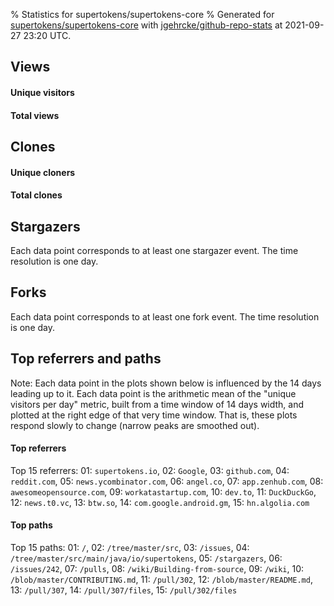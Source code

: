 % Statistics for supertokens/supertokens-core
% Generated for [supertokens/supertokens-core](https://github.com/supertokens/supertokens-core) with [jgehrcke/github-repo-stats](https://github.com/jgehrcke/github-repo-stats) at 2021-09-27 23:20 UTC.


## Views

#### Unique visitors
<div id="chart_views_unique" class="full-width-chart"></div>

#### Total views
<div id="chart_views_total" class="full-width-chart"></div>

<div class="pagebreak-for-print"> </div>


## Clones

#### Unique cloners
<div id="chart_clones_unique" class="full-width-chart"></div>

#### Total clones
<div id="chart_clones_total" class="full-width-chart"></div>



<div class="pagebreak-for-print"> </div>



## Stargazers

Each data point corresponds to at least one stargazer event.
The time resolution is one day.

<div id="chart_stargazers" class="full-width-chart"></div>




## Forks

Each data point corresponds to at least one fork event.
The time resolution is one day.

<div id="chart_forks" class="full-width-chart"></div>




<div class="pagebreak-for-print"> </div>



## Top referrers and paths


Note: Each data point in the plots shown below is influenced by the 14 days
leading up to it. Each data point is the arithmetic mean of the "unique
visitors per day" metric, built from a time window of 14 days width, and
plotted at the right edge of that very time window. That is, these plots
respond slowly to change (narrow peaks are smoothed out).




#### Top referrers


<div id="chart_referrers_top_n_alltime" class="full-width-chart"></div>

Top 15 referrers: 01: `supertokens.io`, 02: `Google`, 03: `github.com`, 04: `reddit.com`, 05: `news.ycombinator.com`, 06: `angel.co`, 07: `app.zenhub.com`, 08: `awesomeopensource.com`, 09: `workatastartup.com`, 10: `dev.to`, 11: `DuckDuckGo`, 12: `news.t0.vc`, 13: `btw.so`, 14: `com.google.android.gm`, 15: `hn.algolia.com`





#### Top paths


<div id="chart_paths_top_n_alltime" class="full-width-chart"></div>

Top 15 paths: 01: `/`, 02: `/tree/master/src`, 03: `/issues`, 04: `/tree/master/src/main/java/io/supertokens`, 05: `/stargazers`, 06: `/issues/242`, 07: `/pulls`, 08: `/wiki/Building-from-source`, 09: `/wiki`, 10: `/blob/master/CONTRIBUTING.md`, 11: `/pull/302`, 12: `/blob/master/README.md`, 13: `/pull/307`, 14: `/pull/307/files`, 15: `/pull/302/files`


<script type="text/javascript">
    vegaEmbed('#chart_views_unique', {"$schema": "https://vega.github.io/schema/vega-lite/v4.8.1.json", "config": {"arc": {"fill": "#1b1e23"}, "area": {"fill": "#1b1e23"}, "axisBottom": {"domainColor": "#a9b4c4", "gridColor": "#a9b4c4", "labelColor": "#1b1e23", "labelFont": "relative-mono-11-pitch-pro, Menlo, monospace", "tickColor": "#a9b4c4", "titleColor": "#1b1e23", "titleFont": "relative-mono-11-pitch-pro, Menlo, monospace"}, "axisLeft": {"domainColor": "#a9b4c4", "gridColor": "#a9b4c4", "labelColor": "#1b1e23", "labelFont": "relative-mono-11-pitch-pro, Menlo, monospace", "tickColor": "#a9b4c4", "titleColor": "#1b1e23", "titleFont": "relative-mono-11-pitch-pro, Menlo, monospace"}, "axisX": {"grid": false}, "axisY": {"grid": false, "labelBound": true}, "background": "#FFFFFF", "group": {"fill": "#FFFFFF"}, "header": {"fontWeight": 400, "labelFont": "relative-mono-11-pitch-pro, Menlo, monospace", "titleFont": "relative-mono-11-pitch-pro, Menlo, monospace"}, "legend": {"labelFont": "relative-mono-11-pitch-pro, Menlo, monospace", "symbolSize": 200, "symbolType": "circle", "titleFont": "relative-mono-11-pitch-pro, Menlo, monospace"}, "line": {"color": "#1b1e23", "stroke": "#1b1e23"}, "path": {"stroke": "#1b1e23"}, "point": {"color": "#1b1e23", "cursor": "pointer", "filled": true, "size": 100}, "range": {"category": ["#85a2f7", "#ea9755", "#7eb36a", "#f07071", "#bc85d9", "#e587b6", "#a9b4c4", "#d4c05e", "#64b9c4"]}, "style": {"bar": {"fill": "#1b1e23"}, "text": {"font": "relative-mono-11-pitch-pro, Menlo, monospace", "fontWeight": 400}}, "symbol": {"shape": "circle"}, "title": {"anchor": "start", "font": "relative-mono-11-pitch-pro, Menlo, monospace", "fontWeight": 400}, "trail": {"color": "#1b1e23", "stroke": "#1b1e23"}, "view": {"stroke": null}}, "data": {"name": "data-690e2a9f6a3e0afc8bb33037de61554e"}, "datasets": {"data-690e2a9f6a3e0afc8bb33037de61554e": [{"time": "2021-09-02T00:00:00+00:00", "views_total": 34, "views_unique": 17}, {"time": "2021-09-03T00:00:00+00:00", "views_total": 72, "views_unique": 25}, {"time": "2021-09-04T00:00:00+00:00", "views_total": 56, "views_unique": 20}, {"time": "2021-09-05T00:00:00+00:00", "views_total": 32, "views_unique": 16}, {"time": "2021-09-06T00:00:00+00:00", "views_total": 83, "views_unique": 30}, {"time": "2021-09-07T00:00:00+00:00", "views_total": 96, "views_unique": 34}, {"time": "2021-09-08T00:00:00+00:00", "views_total": 119, "views_unique": 27}, {"time": "2021-09-09T00:00:00+00:00", "views_total": 98, "views_unique": 21}, {"time": "2021-09-10T00:00:00+00:00", "views_total": 106, "views_unique": 41}, {"time": "2021-09-11T00:00:00+00:00", "views_total": 73, "views_unique": 18}, {"time": "2021-09-12T00:00:00+00:00", "views_total": 45, "views_unique": 15}, {"time": "2021-09-13T00:00:00+00:00", "views_total": 121, "views_unique": 38}, {"time": "2021-09-14T00:00:00+00:00", "views_total": 184, "views_unique": 39}, {"time": "2021-09-15T00:00:00+00:00", "views_total": 160, "views_unique": 43}, {"time": "2021-09-16T00:00:00+00:00", "views_total": 125, "views_unique": 31}, {"time": "2021-09-17T00:00:00+00:00", "views_total": 120, "views_unique": 41}, {"time": "2021-09-18T00:00:00+00:00", "views_total": 27, "views_unique": 15}, {"time": "2021-09-19T00:00:00+00:00", "views_total": 88, "views_unique": 19}, {"time": "2021-09-20T00:00:00+00:00", "views_total": 98, "views_unique": 38}, {"time": "2021-09-21T00:00:00+00:00", "views_total": 149, "views_unique": 41}, {"time": "2021-09-22T00:00:00+00:00", "views_total": 212, "views_unique": 35}, {"time": "2021-09-23T00:00:00+00:00", "views_total": 92, "views_unique": 32}, {"time": "2021-09-24T00:00:00+00:00", "views_total": 111, "views_unique": 39}, {"time": "2021-09-25T00:00:00+00:00", "views_total": 60, "views_unique": 19}, {"time": "2021-09-26T00:00:00+00:00", "views_total": 121, "views_unique": 28}, {"time": "2021-09-27T00:00:00+00:00", "views_total": 153, "views_unique": 50}]}, "encoding": {"x": {"field": "time", "timeUnit": "yearmonthdate", "title": "date", "type": "temporal"}, "y": {"field": "views_unique", "scale": {"domain": [0, 55.00000000000001], "zero": true}, "title": "unique views per day", "type": "quantitative"}}, "height": 200, "mark": {"point": true, "type": "line"}, "padding": 10, "width": "container"}, {"actions": false, "renderer": "svg"}).catch(console.error);
vegaEmbed('#chart_views_total', {"$schema": "https://vega.github.io/schema/vega-lite/v4.8.1.json", "config": {"arc": {"fill": "#1b1e23"}, "area": {"fill": "#1b1e23"}, "axisBottom": {"domainColor": "#a9b4c4", "gridColor": "#a9b4c4", "labelColor": "#1b1e23", "labelFont": "relative-mono-11-pitch-pro, Menlo, monospace", "tickColor": "#a9b4c4", "titleColor": "#1b1e23", "titleFont": "relative-mono-11-pitch-pro, Menlo, monospace"}, "axisLeft": {"domainColor": "#a9b4c4", "gridColor": "#a9b4c4", "labelColor": "#1b1e23", "labelFont": "relative-mono-11-pitch-pro, Menlo, monospace", "tickColor": "#a9b4c4", "titleColor": "#1b1e23", "titleFont": "relative-mono-11-pitch-pro, Menlo, monospace"}, "axisX": {"grid": false}, "axisY": {"grid": false, "labelBound": true}, "background": "#FFFFFF", "group": {"fill": "#FFFFFF"}, "header": {"fontWeight": 400, "labelFont": "relative-mono-11-pitch-pro, Menlo, monospace", "titleFont": "relative-mono-11-pitch-pro, Menlo, monospace"}, "legend": {"labelFont": "relative-mono-11-pitch-pro, Menlo, monospace", "symbolSize": 200, "symbolType": "circle", "titleFont": "relative-mono-11-pitch-pro, Menlo, monospace"}, "line": {"color": "#1b1e23", "stroke": "#1b1e23"}, "path": {"stroke": "#1b1e23"}, "point": {"color": "#1b1e23", "cursor": "pointer", "filled": true, "size": 100}, "range": {"category": ["#85a2f7", "#ea9755", "#7eb36a", "#f07071", "#bc85d9", "#e587b6", "#a9b4c4", "#d4c05e", "#64b9c4"]}, "style": {"bar": {"fill": "#1b1e23"}, "text": {"font": "relative-mono-11-pitch-pro, Menlo, monospace", "fontWeight": 400}}, "symbol": {"shape": "circle"}, "title": {"anchor": "start", "font": "relative-mono-11-pitch-pro, Menlo, monospace", "fontWeight": 400}, "trail": {"color": "#1b1e23", "stroke": "#1b1e23"}, "view": {"stroke": null}}, "data": {"name": "data-690e2a9f6a3e0afc8bb33037de61554e"}, "datasets": {"data-690e2a9f6a3e0afc8bb33037de61554e": [{"time": "2021-09-02T00:00:00+00:00", "views_total": 34, "views_unique": 17}, {"time": "2021-09-03T00:00:00+00:00", "views_total": 72, "views_unique": 25}, {"time": "2021-09-04T00:00:00+00:00", "views_total": 56, "views_unique": 20}, {"time": "2021-09-05T00:00:00+00:00", "views_total": 32, "views_unique": 16}, {"time": "2021-09-06T00:00:00+00:00", "views_total": 83, "views_unique": 30}, {"time": "2021-09-07T00:00:00+00:00", "views_total": 96, "views_unique": 34}, {"time": "2021-09-08T00:00:00+00:00", "views_total": 119, "views_unique": 27}, {"time": "2021-09-09T00:00:00+00:00", "views_total": 98, "views_unique": 21}, {"time": "2021-09-10T00:00:00+00:00", "views_total": 106, "views_unique": 41}, {"time": "2021-09-11T00:00:00+00:00", "views_total": 73, "views_unique": 18}, {"time": "2021-09-12T00:00:00+00:00", "views_total": 45, "views_unique": 15}, {"time": "2021-09-13T00:00:00+00:00", "views_total": 121, "views_unique": 38}, {"time": "2021-09-14T00:00:00+00:00", "views_total": 184, "views_unique": 39}, {"time": "2021-09-15T00:00:00+00:00", "views_total": 160, "views_unique": 43}, {"time": "2021-09-16T00:00:00+00:00", "views_total": 125, "views_unique": 31}, {"time": "2021-09-17T00:00:00+00:00", "views_total": 120, "views_unique": 41}, {"time": "2021-09-18T00:00:00+00:00", "views_total": 27, "views_unique": 15}, {"time": "2021-09-19T00:00:00+00:00", "views_total": 88, "views_unique": 19}, {"time": "2021-09-20T00:00:00+00:00", "views_total": 98, "views_unique": 38}, {"time": "2021-09-21T00:00:00+00:00", "views_total": 149, "views_unique": 41}, {"time": "2021-09-22T00:00:00+00:00", "views_total": 212, "views_unique": 35}, {"time": "2021-09-23T00:00:00+00:00", "views_total": 92, "views_unique": 32}, {"time": "2021-09-24T00:00:00+00:00", "views_total": 111, "views_unique": 39}, {"time": "2021-09-25T00:00:00+00:00", "views_total": 60, "views_unique": 19}, {"time": "2021-09-26T00:00:00+00:00", "views_total": 121, "views_unique": 28}, {"time": "2021-09-27T00:00:00+00:00", "views_total": 153, "views_unique": 50}]}, "encoding": {"x": {"field": "time", "timeUnit": "yearmonthdate", "title": "date", "type": "temporal"}, "y": {"field": "views_total", "scale": {"domain": [0, 233.20000000000002], "zero": true}, "title": "total views per day", "type": "quantitative"}}, "height": 200, "mark": {"point": true, "type": "line"}, "padding": 10, "width": "container"}, {"actions": false, "renderer": "svg"}).catch(console.error);
vegaEmbed('#chart_clones_unique', {"$schema": "https://vega.github.io/schema/vega-lite/v4.8.1.json", "config": {"arc": {"fill": "#1b1e23"}, "area": {"fill": "#1b1e23"}, "axisBottom": {"domainColor": "#a9b4c4", "gridColor": "#a9b4c4", "labelColor": "#1b1e23", "labelFont": "relative-mono-11-pitch-pro, Menlo, monospace", "tickColor": "#a9b4c4", "titleColor": "#1b1e23", "titleFont": "relative-mono-11-pitch-pro, Menlo, monospace"}, "axisLeft": {"domainColor": "#a9b4c4", "gridColor": "#a9b4c4", "labelColor": "#1b1e23", "labelFont": "relative-mono-11-pitch-pro, Menlo, monospace", "tickColor": "#a9b4c4", "titleColor": "#1b1e23", "titleFont": "relative-mono-11-pitch-pro, Menlo, monospace"}, "axisX": {"grid": false}, "axisY": {"grid": false, "labelBound": true}, "background": "#FFFFFF", "group": {"fill": "#FFFFFF"}, "header": {"fontWeight": 400, "labelFont": "relative-mono-11-pitch-pro, Menlo, monospace", "titleFont": "relative-mono-11-pitch-pro, Menlo, monospace"}, "legend": {"labelFont": "relative-mono-11-pitch-pro, Menlo, monospace", "symbolSize": 200, "symbolType": "circle", "titleFont": "relative-mono-11-pitch-pro, Menlo, monospace"}, "line": {"color": "#1b1e23", "stroke": "#1b1e23"}, "path": {"stroke": "#1b1e23"}, "point": {"color": "#1b1e23", "cursor": "pointer", "filled": true, "size": 100}, "range": {"category": ["#85a2f7", "#ea9755", "#7eb36a", "#f07071", "#bc85d9", "#e587b6", "#a9b4c4", "#d4c05e", "#64b9c4"]}, "style": {"bar": {"fill": "#1b1e23"}, "text": {"font": "relative-mono-11-pitch-pro, Menlo, monospace", "fontWeight": 400}}, "symbol": {"shape": "circle"}, "title": {"anchor": "start", "font": "relative-mono-11-pitch-pro, Menlo, monospace", "fontWeight": 400}, "trail": {"color": "#1b1e23", "stroke": "#1b1e23"}, "view": {"stroke": null}}, "data": {"name": "data-cf5a809fb8c9b544de64ef32e4900a88"}, "datasets": {"data-cf5a809fb8c9b544de64ef32e4900a88": [{"clones_total": 0, "clones_unique": 0, "time": "2021-09-02T00:00:00+00:00"}, {"clones_total": 2, "clones_unique": 2, "time": "2021-09-03T00:00:00+00:00"}, {"clones_total": 2, "clones_unique": 2, "time": "2021-09-04T00:00:00+00:00"}, {"clones_total": 1, "clones_unique": 1, "time": "2021-09-05T00:00:00+00:00"}, {"clones_total": 5, "clones_unique": 5, "time": "2021-09-06T00:00:00+00:00"}, {"clones_total": 8, "clones_unique": 3, "time": "2021-09-07T00:00:00+00:00"}, {"clones_total": 18, "clones_unique": 5, "time": "2021-09-08T00:00:00+00:00"}, {"clones_total": 5, "clones_unique": 4, "time": "2021-09-09T00:00:00+00:00"}, {"clones_total": 10, "clones_unique": 8, "time": "2021-09-10T00:00:00+00:00"}, {"clones_total": 18, "clones_unique": 7, "time": "2021-09-11T00:00:00+00:00"}, {"clones_total": 4, "clones_unique": 4, "time": "2021-09-12T00:00:00+00:00"}, {"clones_total": 9, "clones_unique": 4, "time": "2021-09-13T00:00:00+00:00"}, {"clones_total": 7, "clones_unique": 5, "time": "2021-09-14T00:00:00+00:00"}, {"clones_total": 7, "clones_unique": 3, "time": "2021-09-15T00:00:00+00:00"}, {"clones_total": 15, "clones_unique": 6, "time": "2021-09-16T00:00:00+00:00"}, {"clones_total": 19, "clones_unique": 3, "time": "2021-09-17T00:00:00+00:00"}, {"clones_total": 130, "clones_unique": 2, "time": "2021-09-18T00:00:00+00:00"}, {"clones_total": 139, "clones_unique": 4, "time": "2021-09-19T00:00:00+00:00"}, {"clones_total": 116, "clones_unique": 8, "time": "2021-09-20T00:00:00+00:00"}, {"clones_total": 26, "clones_unique": 5, "time": "2021-09-21T00:00:00+00:00"}, {"clones_total": 72, "clones_unique": 10, "time": "2021-09-22T00:00:00+00:00"}, {"clones_total": 14, "clones_unique": 6, "time": "2021-09-23T00:00:00+00:00"}, {"clones_total": 4, "clones_unique": 4, "time": "2021-09-24T00:00:00+00:00"}, {"clones_total": 13, "clones_unique": 9, "time": "2021-09-25T00:00:00+00:00"}, {"clones_total": 1, "clones_unique": 1, "time": "2021-09-26T00:00:00+00:00"}, {"clones_total": 0, "clones_unique": 0, "time": "2021-09-27T00:00:00+00:00"}]}, "encoding": {"x": {"field": "time", "timeUnit": "yearmonthdate", "title": "date", "type": "temporal"}, "y": {"field": "clones_unique", "scale": {"domain": [0, 11.0], "zero": true}, "title": "unique clones per day", "type": "quantitative"}}, "height": 200, "mark": {"point": true, "type": "line"}, "padding": 10, "width": "container"}, {"actions": false, "renderer": "svg"}).catch(console.error);
vegaEmbed('#chart_clones_total', {"$schema": "https://vega.github.io/schema/vega-lite/v4.8.1.json", "config": {"arc": {"fill": "#1b1e23"}, "area": {"fill": "#1b1e23"}, "axisBottom": {"domainColor": "#a9b4c4", "gridColor": "#a9b4c4", "labelColor": "#1b1e23", "labelFont": "relative-mono-11-pitch-pro, Menlo, monospace", "tickColor": "#a9b4c4", "titleColor": "#1b1e23", "titleFont": "relative-mono-11-pitch-pro, Menlo, monospace"}, "axisLeft": {"domainColor": "#a9b4c4", "gridColor": "#a9b4c4", "labelColor": "#1b1e23", "labelFont": "relative-mono-11-pitch-pro, Menlo, monospace", "tickColor": "#a9b4c4", "titleColor": "#1b1e23", "titleFont": "relative-mono-11-pitch-pro, Menlo, monospace"}, "axisX": {"grid": false}, "axisY": {"grid": false, "labelBound": true}, "background": "#FFFFFF", "group": {"fill": "#FFFFFF"}, "header": {"fontWeight": 400, "labelFont": "relative-mono-11-pitch-pro, Menlo, monospace", "titleFont": "relative-mono-11-pitch-pro, Menlo, monospace"}, "legend": {"labelFont": "relative-mono-11-pitch-pro, Menlo, monospace", "symbolSize": 200, "symbolType": "circle", "titleFont": "relative-mono-11-pitch-pro, Menlo, monospace"}, "line": {"color": "#1b1e23", "stroke": "#1b1e23"}, "path": {"stroke": "#1b1e23"}, "point": {"color": "#1b1e23", "cursor": "pointer", "filled": true, "size": 100}, "range": {"category": ["#85a2f7", "#ea9755", "#7eb36a", "#f07071", "#bc85d9", "#e587b6", "#a9b4c4", "#d4c05e", "#64b9c4"]}, "style": {"bar": {"fill": "#1b1e23"}, "text": {"font": "relative-mono-11-pitch-pro, Menlo, monospace", "fontWeight": 400}}, "symbol": {"shape": "circle"}, "title": {"anchor": "start", "font": "relative-mono-11-pitch-pro, Menlo, monospace", "fontWeight": 400}, "trail": {"color": "#1b1e23", "stroke": "#1b1e23"}, "view": {"stroke": null}}, "data": {"name": "data-cf5a809fb8c9b544de64ef32e4900a88"}, "datasets": {"data-cf5a809fb8c9b544de64ef32e4900a88": [{"clones_total": 0, "clones_unique": 0, "time": "2021-09-02T00:00:00+00:00"}, {"clones_total": 2, "clones_unique": 2, "time": "2021-09-03T00:00:00+00:00"}, {"clones_total": 2, "clones_unique": 2, "time": "2021-09-04T00:00:00+00:00"}, {"clones_total": 1, "clones_unique": 1, "time": "2021-09-05T00:00:00+00:00"}, {"clones_total": 5, "clones_unique": 5, "time": "2021-09-06T00:00:00+00:00"}, {"clones_total": 8, "clones_unique": 3, "time": "2021-09-07T00:00:00+00:00"}, {"clones_total": 18, "clones_unique": 5, "time": "2021-09-08T00:00:00+00:00"}, {"clones_total": 5, "clones_unique": 4, "time": "2021-09-09T00:00:00+00:00"}, {"clones_total": 10, "clones_unique": 8, "time": "2021-09-10T00:00:00+00:00"}, {"clones_total": 18, "clones_unique": 7, "time": "2021-09-11T00:00:00+00:00"}, {"clones_total": 4, "clones_unique": 4, "time": "2021-09-12T00:00:00+00:00"}, {"clones_total": 9, "clones_unique": 4, "time": "2021-09-13T00:00:00+00:00"}, {"clones_total": 7, "clones_unique": 5, "time": "2021-09-14T00:00:00+00:00"}, {"clones_total": 7, "clones_unique": 3, "time": "2021-09-15T00:00:00+00:00"}, {"clones_total": 15, "clones_unique": 6, "time": "2021-09-16T00:00:00+00:00"}, {"clones_total": 19, "clones_unique": 3, "time": "2021-09-17T00:00:00+00:00"}, {"clones_total": 130, "clones_unique": 2, "time": "2021-09-18T00:00:00+00:00"}, {"clones_total": 139, "clones_unique": 4, "time": "2021-09-19T00:00:00+00:00"}, {"clones_total": 116, "clones_unique": 8, "time": "2021-09-20T00:00:00+00:00"}, {"clones_total": 26, "clones_unique": 5, "time": "2021-09-21T00:00:00+00:00"}, {"clones_total": 72, "clones_unique": 10, "time": "2021-09-22T00:00:00+00:00"}, {"clones_total": 14, "clones_unique": 6, "time": "2021-09-23T00:00:00+00:00"}, {"clones_total": 4, "clones_unique": 4, "time": "2021-09-24T00:00:00+00:00"}, {"clones_total": 13, "clones_unique": 9, "time": "2021-09-25T00:00:00+00:00"}, {"clones_total": 1, "clones_unique": 1, "time": "2021-09-26T00:00:00+00:00"}, {"clones_total": 0, "clones_unique": 0, "time": "2021-09-27T00:00:00+00:00"}]}, "encoding": {"x": {"field": "time", "timeUnit": "yearmonthdate", "title": "date", "type": "temporal"}, "y": {"field": "clones_total", "scale": {"domain": [0, 152.9], "zero": true}, "title": "total clones per day", "type": "quantitative"}}, "height": 200, "mark": {"point": true, "type": "line"}, "padding": 10, "width": "container"}, {"actions": false, "renderer": "svg"}).catch(console.error);
vegaEmbed('#chart_stargazers', {"$schema": "https://vega.github.io/schema/vega-lite/v4.8.1.json", "config": {"arc": {"fill": "#1b1e23"}, "area": {"fill": "#1b1e23"}, "axisBottom": {"domainColor": "#a9b4c4", "gridColor": "#a9b4c4", "labelColor": "#1b1e23", "labelFont": "relative-mono-11-pitch-pro, Menlo, monospace", "tickColor": "#a9b4c4", "titleColor": "#1b1e23", "titleFont": "relative-mono-11-pitch-pro, Menlo, monospace"}, "axisLeft": {"domainColor": "#a9b4c4", "gridColor": "#a9b4c4", "labelColor": "#1b1e23", "labelFont": "relative-mono-11-pitch-pro, Menlo, monospace", "tickColor": "#a9b4c4", "titleColor": "#1b1e23", "titleFont": "relative-mono-11-pitch-pro, Menlo, monospace"}, "axisX": {"grid": false}, "axisY": {"grid": false}, "background": "#FFFFFF", "group": {"fill": "#FFFFFF"}, "header": {"fontWeight": 400, "labelFont": "relative-mono-11-pitch-pro, Menlo, monospace", "titleFont": "relative-mono-11-pitch-pro, Menlo, monospace"}, "legend": {"labelFont": "relative-mono-11-pitch-pro, Menlo, monospace", "symbolSize": 200, "symbolType": "circle", "titleFont": "relative-mono-11-pitch-pro, Menlo, monospace"}, "line": {"color": "#1b1e23", "stroke": "#1b1e23"}, "path": {"stroke": "#1b1e23"}, "point": {"color": "#1b1e23", "cursor": "pointer", "filled": true, "size": 100}, "range": {"category": ["#85a2f7", "#ea9755", "#7eb36a", "#f07071", "#bc85d9", "#e587b6", "#a9b4c4", "#d4c05e", "#64b9c4"]}, "style": {"bar": {"fill": "#1b1e23"}, "text": {"font": "relative-mono-11-pitch-pro, Menlo, monospace", "fontWeight": 400}}, "symbol": {"shape": "circle"}, "title": {"anchor": "start", "font": "relative-mono-11-pitch-pro, Menlo, monospace", "fontWeight": 400}, "trail": {"color": "#1b1e23", "stroke": "#1b1e23"}, "view": {"stroke": null}}, "data": {"name": "data-99597411c9958de236fc72ea8db6a903"}, "datasets": {"data-99597411c9958de236fc72ea8db6a903": [{"stars_cumulative": 1.0, "time": "2020-01-30T00:00:00+00:00"}, {"stars_cumulative": 2.0, "time": "2020-02-29T05:00:00+00:00"}, {"stars_cumulative": 10.0, "time": "2020-03-06T06:00:00+00:00"}, {"stars_cumulative": 11.0, "time": "2020-03-12T07:00:00+00:00"}, {"stars_cumulative": 19.0, "time": "2020-03-24T09:00:00+00:00"}, {"stars_cumulative": 25.0, "time": "2020-04-05T11:00:00+00:00"}, {"stars_cumulative": 27.0, "time": "2020-04-11T12:00:00+00:00"}, {"stars_cumulative": 28.0, "time": "2020-04-17T13:00:00+00:00"}, {"stars_cumulative": 30.0, "time": "2020-04-23T14:00:00+00:00"}, {"stars_cumulative": 34.0, "time": "2020-04-29T15:00:00+00:00"}, {"stars_cumulative": 39.0, "time": "2020-05-11T17:00:00+00:00"}, {"stars_cumulative": 40.0, "time": "2020-05-17T18:00:00+00:00"}, {"stars_cumulative": 41.0, "time": "2020-05-23T19:00:00+00:00"}, {"stars_cumulative": 43.0, "time": "2020-06-04T21:00:00+00:00"}, {"stars_cumulative": 44.0, "time": "2020-06-16T23:00:00+00:00"}, {"stars_cumulative": 49.0, "time": "2020-06-29T01:00:00+00:00"}, {"stars_cumulative": 51.0, "time": "2020-07-11T03:00:00+00:00"}, {"stars_cumulative": 57.0, "time": "2020-07-29T06:00:00+00:00"}, {"stars_cumulative": 58.0, "time": "2020-08-04T07:00:00+00:00"}, {"stars_cumulative": 59.0, "time": "2020-08-22T10:00:00+00:00"}, {"stars_cumulative": 65.0, "time": "2020-08-28T11:00:00+00:00"}, {"stars_cumulative": 71.0, "time": "2020-09-03T12:00:00+00:00"}, {"stars_cumulative": 83.0, "time": "2020-09-09T13:00:00+00:00"}, {"stars_cumulative": 86.0, "time": "2020-09-15T14:00:00+00:00"}, {"stars_cumulative": 108.0, "time": "2020-09-21T15:00:00+00:00"}, {"stars_cumulative": 116.0, "time": "2020-09-27T16:00:00+00:00"}, {"stars_cumulative": 127.0, "time": "2020-10-03T17:00:00+00:00"}, {"stars_cumulative": 132.0, "time": "2020-10-09T18:00:00+00:00"}, {"stars_cumulative": 135.0, "time": "2020-10-15T19:00:00+00:00"}, {"stars_cumulative": 140.0, "time": "2020-10-21T20:00:00+00:00"}, {"stars_cumulative": 151.0, "time": "2020-10-27T21:00:00+00:00"}, {"stars_cumulative": 155.0, "time": "2020-11-02T22:00:00+00:00"}, {"stars_cumulative": 158.0, "time": "2020-11-08T23:00:00+00:00"}, {"stars_cumulative": 161.0, "time": "2020-11-15T00:00:00+00:00"}, {"stars_cumulative": 162.0, "time": "2020-11-21T01:00:00+00:00"}, {"stars_cumulative": 209.0, "time": "2020-11-27T02:00:00+00:00"}, {"stars_cumulative": 244.0, "time": "2020-12-03T03:00:00+00:00"}, {"stars_cumulative": 252.0, "time": "2020-12-09T04:00:00+00:00"}, {"stars_cumulative": 1396.0, "time": "2020-12-15T05:00:00+00:00"}, {"stars_cumulative": 1670.0, "time": "2020-12-21T06:00:00+00:00"}, {"stars_cumulative": 1716.0, "time": "2020-12-27T07:00:00+00:00"}, {"stars_cumulative": 1746.0, "time": "2021-01-02T08:00:00+00:00"}, {"stars_cumulative": 1763.0, "time": "2021-01-08T09:00:00+00:00"}, {"stars_cumulative": 1790.0, "time": "2021-01-14T10:00:00+00:00"}, {"stars_cumulative": 1806.0, "time": "2021-01-20T11:00:00+00:00"}, {"stars_cumulative": 1824.0, "time": "2021-01-26T12:00:00+00:00"}, {"stars_cumulative": 1839.0, "time": "2021-02-01T13:00:00+00:00"}, {"stars_cumulative": 1857.0, "time": "2021-02-07T14:00:00+00:00"}, {"stars_cumulative": 1875.0, "time": "2021-02-13T15:00:00+00:00"}, {"stars_cumulative": 1891.0, "time": "2021-02-19T16:00:00+00:00"}, {"stars_cumulative": 1903.0, "time": "2021-02-25T17:00:00+00:00"}, {"stars_cumulative": 1980.0, "time": "2021-03-03T18:00:00+00:00"}, {"stars_cumulative": 1996.0, "time": "2021-03-09T19:00:00+00:00"}, {"stars_cumulative": 2008.0, "time": "2021-03-15T20:00:00+00:00"}, {"stars_cumulative": 2023.0, "time": "2021-03-21T21:00:00+00:00"}, {"stars_cumulative": 2037.0, "time": "2021-03-27T22:00:00+00:00"}, {"stars_cumulative": 2052.0, "time": "2021-04-02T23:00:00+00:00"}, {"stars_cumulative": 2073.0, "time": "2021-04-09T00:00:00+00:00"}, {"stars_cumulative": 2103.0, "time": "2021-04-15T01:00:00+00:00"}, {"stars_cumulative": 2139.0, "time": "2021-04-21T02:00:00+00:00"}, {"stars_cumulative": 2168.0, "time": "2021-04-27T03:00:00+00:00"}, {"stars_cumulative": 2192.0, "time": "2021-05-03T04:00:00+00:00"}, {"stars_cumulative": 2204.0, "time": "2021-05-09T05:00:00+00:00"}, {"stars_cumulative": 2222.0, "time": "2021-05-15T06:00:00+00:00"}, {"stars_cumulative": 2270.0, "time": "2021-05-21T07:00:00+00:00"}, {"stars_cumulative": 2292.0, "time": "2021-05-27T08:00:00+00:00"}, {"stars_cumulative": 2308.0, "time": "2021-06-02T09:00:00+00:00"}, {"stars_cumulative": 2320.0, "time": "2021-06-08T10:00:00+00:00"}, {"stars_cumulative": 2340.0, "time": "2021-06-14T11:00:00+00:00"}, {"stars_cumulative": 2354.0, "time": "2021-06-20T12:00:00+00:00"}, {"stars_cumulative": 2366.0, "time": "2021-06-26T13:00:00+00:00"}, {"stars_cumulative": 2380.0, "time": "2021-07-02T14:00:00+00:00"}, {"stars_cumulative": 2388.0, "time": "2021-07-08T15:00:00+00:00"}, {"stars_cumulative": 2458.0, "time": "2021-07-14T16:00:00+00:00"}, {"stars_cumulative": 2505.0, "time": "2021-07-20T17:00:00+00:00"}, {"stars_cumulative": 2519.0, "time": "2021-07-26T18:00:00+00:00"}, {"stars_cumulative": 2548.0, "time": "2021-08-01T19:00:00+00:00"}, {"stars_cumulative": 2575.0, "time": "2021-08-07T20:00:00+00:00"}, {"stars_cumulative": 2594.0, "time": "2021-08-13T21:00:00+00:00"}, {"stars_cumulative": 2607.0, "time": "2021-08-19T22:00:00+00:00"}, {"stars_cumulative": 2624.0, "time": "2021-08-25T23:00:00+00:00"}, {"stars_cumulative": 2631.0, "time": "2021-09-01T00:00:00+00:00"}, {"stars_cumulative": 2636.0, "time": "2021-09-07T01:00:00+00:00"}, {"stars_cumulative": 2658.0, "time": "2021-09-13T02:00:00+00:00"}, {"stars_cumulative": 2673.0, "time": "2021-09-19T03:00:00+00:00"}, {"stars_cumulative": 2683.0, "time": "2021-09-25T04:00:00+00:00"}]}, "encoding": {"x": {"field": "time", "scale": {"domain": ["2020-01-30", "2021-09-25"]}, "timeUnit": "yearmonthdate", "title": "date", "type": "temporal"}, "y": {"field": "stars_cumulative", "scale": {"domain": [0, 2951.3], "zero": true}, "title": "stargazer count (cumulative)", "type": "quantitative"}}, "height": 300, "mark": {"point": true, "type": "line"}, "padding": 10, "width": "container"}, {"actions": false, "renderer": "svg"}).catch(console.error);
vegaEmbed('#chart_forks', {"$schema": "https://vega.github.io/schema/vega-lite/v4.8.1.json", "config": {"arc": {"fill": "#1b1e23"}, "area": {"fill": "#1b1e23"}, "axisBottom": {"domainColor": "#a9b4c4", "gridColor": "#a9b4c4", "labelColor": "#1b1e23", "labelFont": "relative-mono-11-pitch-pro, Menlo, monospace", "tickColor": "#a9b4c4", "titleColor": "#1b1e23", "titleFont": "relative-mono-11-pitch-pro, Menlo, monospace"}, "axisLeft": {"domainColor": "#a9b4c4", "gridColor": "#a9b4c4", "labelColor": "#1b1e23", "labelFont": "relative-mono-11-pitch-pro, Menlo, monospace", "tickColor": "#a9b4c4", "titleColor": "#1b1e23", "titleFont": "relative-mono-11-pitch-pro, Menlo, monospace"}, "axisX": {"grid": false}, "axisY": {"grid": false}, "background": "#FFFFFF", "group": {"fill": "#FFFFFF"}, "header": {"fontWeight": 400, "labelFont": "relative-mono-11-pitch-pro, Menlo, monospace", "titleFont": "relative-mono-11-pitch-pro, Menlo, monospace"}, "legend": {"labelFont": "relative-mono-11-pitch-pro, Menlo, monospace", "symbolSize": 200, "symbolType": "circle", "titleFont": "relative-mono-11-pitch-pro, Menlo, monospace"}, "line": {"color": "#1b1e23", "stroke": "#1b1e23"}, "path": {"stroke": "#1b1e23"}, "point": {"color": "#1b1e23", "cursor": "pointer", "filled": true, "size": 100}, "range": {"category": ["#85a2f7", "#ea9755", "#7eb36a", "#f07071", "#bc85d9", "#e587b6", "#a9b4c4", "#d4c05e", "#64b9c4"]}, "style": {"bar": {"fill": "#1b1e23"}, "text": {"font": "relative-mono-11-pitch-pro, Menlo, monospace", "fontWeight": 400}}, "symbol": {"shape": "circle"}, "title": {"anchor": "start", "font": "relative-mono-11-pitch-pro, Menlo, monospace", "fontWeight": 400}, "trail": {"color": "#1b1e23", "stroke": "#1b1e23"}, "view": {"stroke": null}}, "data": {"name": "data-9246a1ba3efe9054f6f758aaeb7adb9d"}, "datasets": {"data-9246a1ba3efe9054f6f758aaeb7adb9d": [{"forks_cumulative": 1.0, "time": "2020-08-04T00:00:00+00:00"}, {"forks_cumulative": 3.0, "time": "2020-08-24T20:00:00+00:00"}, {"forks_cumulative": 4.0, "time": "2020-08-29T00:00:00+00:00"}, {"forks_cumulative": 5.0, "time": "2020-09-10T12:00:00+00:00"}, {"forks_cumulative": 6.0, "time": "2020-09-23T00:00:00+00:00"}, {"forks_cumulative": 9.0, "time": "2020-09-27T04:00:00+00:00"}, {"forks_cumulative": 11.0, "time": "2020-10-05T12:00:00+00:00"}, {"forks_cumulative": 12.0, "time": "2020-12-02T20:00:00+00:00"}, {"forks_cumulative": 24.0, "time": "2020-12-15T08:00:00+00:00"}, {"forks_cumulative": 37.0, "time": "2020-12-19T12:00:00+00:00"}, {"forks_cumulative": 44.0, "time": "2020-12-23T16:00:00+00:00"}, {"forks_cumulative": 45.0, "time": "2020-12-27T20:00:00+00:00"}, {"forks_cumulative": 50.0, "time": "2021-01-05T04:00:00+00:00"}, {"forks_cumulative": 51.0, "time": "2021-02-03T08:00:00+00:00"}, {"forks_cumulative": 52.0, "time": "2021-02-15T20:00:00+00:00"}, {"forks_cumulative": 53.0, "time": "2021-02-20T00:00:00+00:00"}, {"forks_cumulative": 54.0, "time": "2021-02-24T04:00:00+00:00"}, {"forks_cumulative": 55.0, "time": "2021-02-28T08:00:00+00:00"}, {"forks_cumulative": 56.0, "time": "2021-03-04T12:00:00+00:00"}, {"forks_cumulative": 57.0, "time": "2021-03-21T04:00:00+00:00"}, {"forks_cumulative": 58.0, "time": "2021-04-11T00:00:00+00:00"}, {"forks_cumulative": 59.0, "time": "2021-04-15T04:00:00+00:00"}, {"forks_cumulative": 61.0, "time": "2021-04-19T08:00:00+00:00"}, {"forks_cumulative": 65.0, "time": "2021-04-23T12:00:00+00:00"}, {"forks_cumulative": 66.0, "time": "2021-04-27T16:00:00+00:00"}, {"forks_cumulative": 68.0, "time": "2021-05-01T20:00:00+00:00"}, {"forks_cumulative": 69.0, "time": "2021-05-06T00:00:00+00:00"}, {"forks_cumulative": 70.0, "time": "2021-05-10T04:00:00+00:00"}, {"forks_cumulative": 71.0, "time": "2021-05-26T20:00:00+00:00"}, {"forks_cumulative": 72.0, "time": "2021-06-04T04:00:00+00:00"}, {"forks_cumulative": 73.0, "time": "2021-06-08T08:00:00+00:00"}, {"forks_cumulative": 74.0, "time": "2021-06-12T12:00:00+00:00"}, {"forks_cumulative": 75.0, "time": "2021-06-16T16:00:00+00:00"}, {"forks_cumulative": 76.0, "time": "2021-06-25T00:00:00+00:00"}, {"forks_cumulative": 77.0, "time": "2021-07-07T12:00:00+00:00"}, {"forks_cumulative": 79.0, "time": "2021-07-15T20:00:00+00:00"}, {"forks_cumulative": 80.0, "time": "2021-07-20T00:00:00+00:00"}, {"forks_cumulative": 82.0, "time": "2021-08-01T12:00:00+00:00"}, {"forks_cumulative": 83.0, "time": "2021-08-05T16:00:00+00:00"}, {"forks_cumulative": 85.0, "time": "2021-08-09T20:00:00+00:00"}, {"forks_cumulative": 86.0, "time": "2021-08-14T00:00:00+00:00"}, {"forks_cumulative": 87.0, "time": "2021-08-18T04:00:00+00:00"}, {"forks_cumulative": 88.0, "time": "2021-08-22T08:00:00+00:00"}, {"forks_cumulative": 89.0, "time": "2021-09-03T20:00:00+00:00"}, {"forks_cumulative": 90.0, "time": "2021-09-12T04:00:00+00:00"}, {"forks_cumulative": 91.0, "time": "2021-09-16T08:00:00+00:00"}, {"forks_cumulative": 95.0, "time": "2021-09-20T12:00:00+00:00"}, {"forks_cumulative": 96.0, "time": "2021-09-24T16:00:00+00:00"}]}, "encoding": {"x": {"field": "time", "scale": {"domain": ["2020-01-30", "2021-09-25"]}, "timeUnit": "yearmonthdate", "title": "date", "type": "temporal"}, "y": {"field": "forks_cumulative", "scale": {"domain": [0, 105.60000000000001], "zero": true}, "title": "fork count (cumulative)", "type": "quantitative"}}, "height": 300, "mark": {"point": true, "type": "line"}, "padding": 10, "width": "container"}, {"actions": false, "renderer": "svg"}).catch(console.error);
vegaEmbed('#chart_referrers_top_n_alltime', {"$schema": "https://vega.github.io/schema/vega-lite/v4.8.1.json", "config": {"arc": {"fill": "#1b1e23"}, "area": {"fill": "#1b1e23"}, "axisBottom": {"domainColor": "#a9b4c4", "gridColor": "#a9b4c4", "labelColor": "#1b1e23", "labelFont": "relative-mono-11-pitch-pro, Menlo, monospace", "tickColor": "#a9b4c4", "titleColor": "#1b1e23", "titleFont": "relative-mono-11-pitch-pro, Menlo, monospace"}, "axisLeft": {"domainColor": "#a9b4c4", "gridColor": "#a9b4c4", "labelColor": "#1b1e23", "labelFont": "relative-mono-11-pitch-pro, Menlo, monospace", "tickColor": "#a9b4c4", "titleColor": "#1b1e23", "titleFont": "relative-mono-11-pitch-pro, Menlo, monospace"}, "axisX": {"grid": false}, "axisY": {"grid": false}, "background": "#FFFFFF", "group": {"fill": "#FFFFFF"}, "header": {"fontWeight": 400, "labelFont": "relative-mono-11-pitch-pro, Menlo, monospace", "titleFont": "relative-mono-11-pitch-pro, Menlo, monospace"}, "legend": {"labelFont": "relative-mono-11-pitch-pro, Menlo, monospace", "symbolSize": 200, "symbolType": "circle", "titleFont": "relative-mono-11-pitch-pro, Menlo, monospace"}, "line": {"color": "#1b1e23", "stroke": "#1b1e23"}, "path": {"stroke": "#1b1e23"}, "point": {"color": "#1b1e23", "cursor": "pointer", "filled": true, "size": 50}, "range": {"category": ["#85a2f7", "#ea9755", "#7eb36a", "#f07071", "#bc85d9", "#e587b6", "#a9b4c4", "#d4c05e", "#64b9c4"]}, "style": {"bar": {"fill": "#1b1e23"}, "text": {"font": "relative-mono-11-pitch-pro, Menlo, monospace", "fontWeight": 400}}, "symbol": {"shape": "circle"}, "title": {"anchor": "start", "font": "relative-mono-11-pitch-pro, Menlo, monospace", "fontWeight": 400}, "trail": {"color": "#1b1e23", "stroke": "#1b1e23"}, "view": {"stroke": null}}, "data": {"name": "data-0bf71c1ffe2e400ff3d503b31f2d70fd"}, "datasets": {"data-0bf71c1ffe2e400ff3d503b31f2d70fd": [{"referrer": "supertokens.io", "time": "2021-09-16T00:00:00+00:00", "views_unique": 100.0, "views_unique_norm": 7.142857142857143}, {"referrer": "supertokens.io", "time": "2021-09-17T00:00:00+00:00", "views_unique": 98.0, "views_unique_norm": 7.0}, {"referrer": "supertokens.io", "time": "2021-09-18T00:00:00+00:00", "views_unique": 105.0, "views_unique_norm": 7.5}, {"referrer": "supertokens.io", "time": "2021-09-19T00:00:00+00:00", "views_unique": 69.0, "views_unique_norm": 4.928571428571429}, {"referrer": "supertokens.io", "time": "2021-09-20T00:00:00+00:00", "views_unique": 100.0, "views_unique_norm": 7.142857142857143}, {"referrer": "supertokens.io", "time": "2021-09-21T00:00:00+00:00", "views_unique": 50.0, "views_unique_norm": 3.5714285714285716}, {"referrer": "supertokens.io", "time": "2021-09-22T00:00:00+00:00", "views_unique": 45.0, "views_unique_norm": 3.2142857142857144}, {"referrer": "supertokens.io", "time": "2021-09-23T00:00:00+00:00", "views_unique": 115.0, "views_unique_norm": 8.214285714285714}, {"referrer": "supertokens.io", "time": "2021-09-24T00:00:00+00:00", "views_unique": 29.0, "views_unique_norm": 2.0714285714285716}, {"referrer": "supertokens.io", "time": "2021-09-25T00:00:00+00:00", "views_unique": 21.0, "views_unique_norm": 1.5}, {"referrer": "supertokens.io", "time": "2021-09-26T00:00:00+00:00", "views_unique": 123.0, "views_unique_norm": 8.785714285714286}, {"referrer": "supertokens.io", "time": "2021-09-27T00:00:00+00:00", "views_unique": 128.0, "views_unique_norm": 9.142857142857142}, {"referrer": "Google", "time": "2021-09-16T00:00:00+00:00", "views_unique": 78.0, "views_unique_norm": 5.571428571428571}, {"referrer": "Google", "time": "2021-09-17T00:00:00+00:00", "views_unique": 79.0, "views_unique_norm": 5.642857142857143}, {"referrer": "Google", "time": "2021-09-18T00:00:00+00:00", "views_unique": 85.0, "views_unique_norm": 6.071428571428571}, {"referrer": "Google", "time": "2021-09-19T00:00:00+00:00", "views_unique": 58.0, "views_unique_norm": 4.142857142857143}, {"referrer": "Google", "time": "2021-09-20T00:00:00+00:00", "views_unique": 78.0, "views_unique_norm": 5.571428571428571}, {"referrer": "Google", "time": "2021-09-21T00:00:00+00:00", "views_unique": 44.0, "views_unique_norm": 3.142857142857143}, {"referrer": "Google", "time": "2021-09-22T00:00:00+00:00", "views_unique": 36.0, "views_unique_norm": 2.5714285714285716}, {"referrer": "Google", "time": "2021-09-23T00:00:00+00:00", "views_unique": 87.0, "views_unique_norm": 6.214285714285714}, {"referrer": "Google", "time": "2021-09-24T00:00:00+00:00", "views_unique": 18.0, "views_unique_norm": 1.2857142857142858}, {"referrer": "Google", "time": "2021-09-25T00:00:00+00:00", "views_unique": 14.0, "views_unique_norm": 1.0}, {"referrer": "Google", "time": "2021-09-26T00:00:00+00:00", "views_unique": 84.0, "views_unique_norm": 6.0}, {"referrer": "Google", "time": "2021-09-27T00:00:00+00:00", "views_unique": 84.0, "views_unique_norm": 6.0}, {"referrer": "github.com", "time": "2021-09-16T00:00:00+00:00", "views_unique": 62.0, "views_unique_norm": 4.428571428571429}, {"referrer": "github.com", "time": "2021-09-17T00:00:00+00:00", "views_unique": 67.0, "views_unique_norm": 4.785714285714286}, {"referrer": "github.com", "time": "2021-09-18T00:00:00+00:00", "views_unique": 66.0, "views_unique_norm": 4.714285714285714}, {"referrer": "github.com", "time": "2021-09-19T00:00:00+00:00", "views_unique": 45.0, "views_unique_norm": 3.2142857142857144}, {"referrer": "github.com", "time": "2021-09-20T00:00:00+00:00", "views_unique": 68.0, "views_unique_norm": 4.857142857142857}, {"referrer": "github.com", "time": "2021-09-21T00:00:00+00:00", "views_unique": 37.0, "views_unique_norm": 2.642857142857143}, {"referrer": "github.com", "time": "2021-09-22T00:00:00+00:00", "views_unique": 31.0, "views_unique_norm": 2.2142857142857144}, {"referrer": "github.com", "time": "2021-09-23T00:00:00+00:00", "views_unique": 78.0, "views_unique_norm": 5.571428571428571}, {"referrer": "github.com", "time": "2021-09-24T00:00:00+00:00", "views_unique": 22.0, "views_unique_norm": 1.5714285714285714}, {"referrer": "github.com", "time": "2021-09-25T00:00:00+00:00", "views_unique": 22.0, "views_unique_norm": 1.5714285714285714}, {"referrer": "github.com", "time": "2021-09-26T00:00:00+00:00", "views_unique": 81.0, "views_unique_norm": 5.785714285714286}, {"referrer": "github.com", "time": "2021-09-27T00:00:00+00:00", "views_unique": 80.0, "views_unique_norm": 5.714285714285714}, {"referrer": "reddit.com", "time": "2021-09-16T00:00:00+00:00", "views_unique": 7.0, "views_unique_norm": 0.5}, {"referrer": "reddit.com", "time": "2021-09-17T00:00:00+00:00", "views_unique": 6.0, "views_unique_norm": 0.42857142857142855}, {"referrer": "reddit.com", "time": "2021-09-18T00:00:00+00:00", "views_unique": 8.0, "views_unique_norm": 0.5714285714285714}, {"referrer": "reddit.com", "time": "2021-09-19T00:00:00+00:00", "views_unique": 5.0, "views_unique_norm": 0.35714285714285715}, {"referrer": "reddit.com", "time": "2021-09-20T00:00:00+00:00", "views_unique": 8.0, "views_unique_norm": 0.5714285714285714}, {"referrer": "reddit.com", "time": "2021-09-21T00:00:00+00:00", "views_unique": 3.0, "views_unique_norm": 0.21428571428571427}, {"referrer": "reddit.com", "time": "2021-09-22T00:00:00+00:00", "views_unique": 2.0, "views_unique_norm": 0.14285714285714285}, {"referrer": "reddit.com", "time": "2021-09-23T00:00:00+00:00", "views_unique": 8.0, "views_unique_norm": 0.5714285714285714}, {"referrer": "reddit.com", "time": "2021-09-24T00:00:00+00:00", "views_unique": 1.0, "views_unique_norm": 0.07142857142857142}, {"referrer": "reddit.com", "time": "2021-09-25T00:00:00+00:00", "views_unique": 1.0, "views_unique_norm": 0.07142857142857142}, {"referrer": "reddit.com", "time": "2021-09-26T00:00:00+00:00", "views_unique": 11.0, "views_unique_norm": 0.7857142857142857}, {"referrer": "reddit.com", "time": "2021-09-27T00:00:00+00:00", "views_unique": 10.0, "views_unique_norm": 0.7142857142857143}, {"referrer": "news.ycombinator.com", "time": "2021-09-16T00:00:00+00:00", "views_unique": 10.0, "views_unique_norm": 0.7142857142857143}, {"referrer": "news.ycombinator.com", "time": "2021-09-17T00:00:00+00:00", "views_unique": 9.0, "views_unique_norm": 0.6428571428571429}, {"referrer": "news.ycombinator.com", "time": "2021-09-18T00:00:00+00:00", "views_unique": 9.0, "views_unique_norm": 0.6428571428571429}, {"referrer": "news.ycombinator.com", "time": "2021-09-19T00:00:00+00:00", "views_unique": 6.0, "views_unique_norm": 0.42857142857142855}, {"referrer": "news.ycombinator.com", "time": "2021-09-20T00:00:00+00:00", "views_unique": 8.0, "views_unique_norm": 0.5714285714285714}, {"referrer": "news.ycombinator.com", "time": "2021-09-21T00:00:00+00:00", "views_unique": 5.0, "views_unique_norm": 0.35714285714285715}, {"referrer": "news.ycombinator.com", "time": "2021-09-22T00:00:00+00:00", "views_unique": 5.0, "views_unique_norm": 0.35714285714285715}, {"referrer": "news.ycombinator.com", "time": "2021-09-23T00:00:00+00:00", "views_unique": 8.0, "views_unique_norm": 0.5714285714285714}, {"referrer": "news.ycombinator.com", "time": "2021-09-24T00:00:00+00:00", "views_unique": 3.0, "views_unique_norm": 0.21428571428571427}, {"referrer": "news.ycombinator.com", "time": "2021-09-25T00:00:00+00:00", "views_unique": 2.0, "views_unique_norm": 0.14285714285714285}, {"referrer": "news.ycombinator.com", "time": "2021-09-26T00:00:00+00:00", "views_unique": 8.0, "views_unique_norm": 0.5714285714285714}, {"referrer": "news.ycombinator.com", "time": "2021-09-27T00:00:00+00:00", "views_unique": 7.0, "views_unique_norm": 0.5}, {"referrer": "angel.co", "time": "2021-09-16T00:00:00+00:00", "views_unique": 9.0, "views_unique_norm": 0.6428571428571429}, {"referrer": "angel.co", "time": "2021-09-17T00:00:00+00:00", "views_unique": 8.0, "views_unique_norm": 0.5714285714285714}, {"referrer": "angel.co", "time": "2021-09-18T00:00:00+00:00", "views_unique": 7.0, "views_unique_norm": 0.5}, {"referrer": "angel.co", "time": "2021-09-19T00:00:00+00:00", "views_unique": 6.0, "views_unique_norm": 0.42857142857142855}, {"referrer": "angel.co", "time": "2021-09-20T00:00:00+00:00", "views_unique": 6.0, "views_unique_norm": 0.42857142857142855}, {"referrer": "angel.co", "time": "2021-09-21T00:00:00+00:00", "views_unique": 5.0, "views_unique_norm": 0.35714285714285715}, {"referrer": "angel.co", "time": "2021-09-22T00:00:00+00:00", "views_unique": 4.0, "views_unique_norm": 0.2857142857142857}, {"referrer": "angel.co", "time": "2021-09-23T00:00:00+00:00", "views_unique": 6.0, "views_unique_norm": 0.42857142857142855}, {"referrer": "angel.co", "time": "2021-09-24T00:00:00+00:00", "views_unique": 4.0, "views_unique_norm": 0.2857142857142857}, {"referrer": "angel.co", "time": "2021-09-25T00:00:00+00:00", "views_unique": 3.0, "views_unique_norm": 0.21428571428571427}, {"referrer": "angel.co", "time": "2021-09-26T00:00:00+00:00", "views_unique": 6.0, "views_unique_norm": 0.42857142857142855}, {"referrer": "angel.co", "time": "2021-09-27T00:00:00+00:00", "views_unique": 8.0, "views_unique_norm": 0.5714285714285714}, {"referrer": "app.zenhub.com", "time": "2021-09-16T00:00:00+00:00", "views_unique": 1.0, "views_unique_norm": 0.07142857142857142}, {"referrer": "app.zenhub.com", "time": "2021-09-17T00:00:00+00:00", "views_unique": null, "views_unique_norm": null}, {"referrer": "app.zenhub.com", "time": "2021-09-18T00:00:00+00:00", "views_unique": 1.0, "views_unique_norm": 0.07142857142857142}, {"referrer": "app.zenhub.com", "time": "2021-09-19T00:00:00+00:00", "views_unique": null, "views_unique_norm": null}, {"referrer": "app.zenhub.com", "time": "2021-09-20T00:00:00+00:00", "views_unique": null, "views_unique_norm": null}, {"referrer": "app.zenhub.com", "time": "2021-09-21T00:00:00+00:00", "views_unique": 1.0, "views_unique_norm": 0.07142857142857142}, {"referrer": "app.zenhub.com", "time": "2021-09-22T00:00:00+00:00", "views_unique": 1.0, "views_unique_norm": 0.07142857142857142}, {"referrer": "app.zenhub.com", "time": "2021-09-23T00:00:00+00:00", "views_unique": 2.0, "views_unique_norm": 0.14285714285714285}, {"referrer": "app.zenhub.com", "time": "2021-09-24T00:00:00+00:00", "views_unique": null, "views_unique_norm": null}, {"referrer": "app.zenhub.com", "time": "2021-09-25T00:00:00+00:00", "views_unique": null, "views_unique_norm": null}, {"referrer": "app.zenhub.com", "time": "2021-09-26T00:00:00+00:00", "views_unique": 1.0, "views_unique_norm": 0.07142857142857142}, {"referrer": "app.zenhub.com", "time": "2021-09-27T00:00:00+00:00", "views_unique": 1.0, "views_unique_norm": 0.07142857142857142}, {"referrer": "awesomeopensource.com", "time": "2021-09-16T00:00:00+00:00", "views_unique": null, "views_unique_norm": null}, {"referrer": "awesomeopensource.com", "time": "2021-09-17T00:00:00+00:00", "views_unique": 2.0, "views_unique_norm": 0.14285714285714285}, {"referrer": "awesomeopensource.com", "time": "2021-09-18T00:00:00+00:00", "views_unique": 2.0, "views_unique_norm": 0.14285714285714285}, {"referrer": "awesomeopensource.com", "time": "2021-09-19T00:00:00+00:00", "views_unique": null, "views_unique_norm": null}, {"referrer": "awesomeopensource.com", "time": "2021-09-20T00:00:00+00:00", "views_unique": 2.0, "views_unique_norm": 0.14285714285714285}, {"referrer": "awesomeopensource.com", "time": "2021-09-21T00:00:00+00:00", "views_unique": 1.0, "views_unique_norm": 0.07142857142857142}, {"referrer": "awesomeopensource.com", "time": "2021-09-22T00:00:00+00:00", "views_unique": null, "views_unique_norm": null}, {"referrer": "awesomeopensource.com", "time": "2021-09-23T00:00:00+00:00", "views_unique": null, "views_unique_norm": null}, {"referrer": "awesomeopensource.com", "time": "2021-09-24T00:00:00+00:00", "views_unique": null, "views_unique_norm": null}, {"referrer": "awesomeopensource.com", "time": "2021-09-25T00:00:00+00:00", "views_unique": null, "views_unique_norm": null}, {"referrer": "awesomeopensource.com", "time": "2021-09-26T00:00:00+00:00", "views_unique": null, "views_unique_norm": null}, {"referrer": "awesomeopensource.com", "time": "2021-09-27T00:00:00+00:00", "views_unique": null, "views_unique_norm": null}, {"referrer": "workatastartup.com", "time": "2021-09-16T00:00:00+00:00", "views_unique": 2.0, "views_unique_norm": 0.14285714285714285}, {"referrer": "workatastartup.com", "time": "2021-09-17T00:00:00+00:00", "views_unique": 2.0, "views_unique_norm": 0.14285714285714285}, {"referrer": "workatastartup.com", "time": "2021-09-18T00:00:00+00:00", "views_unique": 2.0, "views_unique_norm": 0.14285714285714285}, {"referrer": "workatastartup.com", "time": "2021-09-19T00:00:00+00:00", "views_unique": 1.0, "views_unique_norm": 0.07142857142857142}, {"referrer": "workatastartup.com", "time": "2021-09-20T00:00:00+00:00", "views_unique": 2.0, "views_unique_norm": 0.14285714285714285}, {"referrer": "workatastartup.com", "time": "2021-09-21T00:00:00+00:00", "views_unique": null, "views_unique_norm": null}, {"referrer": "workatastartup.com", "time": "2021-09-22T00:00:00+00:00", "views_unique": 1.0, "views_unique_norm": 0.07142857142857142}, {"referrer": "workatastartup.com", "time": "2021-09-23T00:00:00+00:00", "views_unique": 2.0, "views_unique_norm": 0.14285714285714285}, {"referrer": "workatastartup.com", "time": "2021-09-24T00:00:00+00:00", "views_unique": 1.0, "views_unique_norm": 0.07142857142857142}, {"referrer": "workatastartup.com", "time": "2021-09-25T00:00:00+00:00", "views_unique": 1.0, "views_unique_norm": 0.07142857142857142}, {"referrer": "workatastartup.com", "time": "2021-09-26T00:00:00+00:00", "views_unique": 1.0, "views_unique_norm": 0.07142857142857142}, {"referrer": "workatastartup.com", "time": "2021-09-27T00:00:00+00:00", "views_unique": null, "views_unique_norm": null}, {"referrer": "dev.to", "time": "2021-09-16T00:00:00+00:00", "views_unique": null, "views_unique_norm": null}, {"referrer": "dev.to", "time": "2021-09-17T00:00:00+00:00", "views_unique": null, "views_unique_norm": null}, {"referrer": "dev.to", "time": "2021-09-18T00:00:00+00:00", "views_unique": 1.0, "views_unique_norm": 0.07142857142857142}, {"referrer": "dev.to", "time": "2021-09-19T00:00:00+00:00", "views_unique": 1.0, "views_unique_norm": 0.07142857142857142}, {"referrer": "dev.to", "time": "2021-09-20T00:00:00+00:00", "views_unique": null, "views_unique_norm": null}, {"referrer": "dev.to", "time": "2021-09-21T00:00:00+00:00", "views_unique": null, "views_unique_norm": null}, {"referrer": "dev.to", "time": "2021-09-22T00:00:00+00:00", "views_unique": 1.0, "views_unique_norm": 0.07142857142857142}, {"referrer": "dev.to", "time": "2021-09-23T00:00:00+00:00", "views_unique": null, "views_unique_norm": null}, {"referrer": "dev.to", "time": "2021-09-24T00:00:00+00:00", "views_unique": 1.0, "views_unique_norm": 0.07142857142857142}, {"referrer": "dev.to", "time": "2021-09-25T00:00:00+00:00", "views_unique": 1.0, "views_unique_norm": 0.07142857142857142}, {"referrer": "dev.to", "time": "2021-09-26T00:00:00+00:00", "views_unique": null, "views_unique_norm": null}, {"referrer": "dev.to", "time": "2021-09-27T00:00:00+00:00", "views_unique": null, "views_unique_norm": null}]}, "encoding": {"color": {"field": "referrer", "sort": {"field": "order"}, "type": "nominal"}, "x": {"field": "time", "timeUnit": "yearmonthdate", "title": "date", "type": "temporal"}, "y": {"field": "views_unique_norm", "scale": {"domain": [0, 10.057142857142857], "zero": true}, "title": "unique visitors per day (mean from last 14 days)", "type": "quantitative"}}, "height": 300, "mark": {"point": true, "type": "line"}, "padding": 10, "width": "container"}, {"actions": false, "renderer": "svg"}).catch(console.error);
vegaEmbed('#chart_paths_top_n_alltime', {"$schema": "https://vega.github.io/schema/vega-lite/v4.8.1.json", "config": {"arc": {"fill": "#1b1e23"}, "area": {"fill": "#1b1e23"}, "axisBottom": {"domainColor": "#a9b4c4", "gridColor": "#a9b4c4", "labelColor": "#1b1e23", "labelFont": "relative-mono-11-pitch-pro, Menlo, monospace", "tickColor": "#a9b4c4", "titleColor": "#1b1e23", "titleFont": "relative-mono-11-pitch-pro, Menlo, monospace"}, "axisLeft": {"domainColor": "#a9b4c4", "gridColor": "#a9b4c4", "labelColor": "#1b1e23", "labelFont": "relative-mono-11-pitch-pro, Menlo, monospace", "tickColor": "#a9b4c4", "titleColor": "#1b1e23", "titleFont": "relative-mono-11-pitch-pro, Menlo, monospace"}, "axisX": {"grid": false}, "axisY": {"grid": false}, "background": "#FFFFFF", "group": {"fill": "#FFFFFF"}, "header": {"fontWeight": 400, "labelFont": "relative-mono-11-pitch-pro, Menlo, monospace", "titleFont": "relative-mono-11-pitch-pro, Menlo, monospace"}, "legend": {"labelFont": "relative-mono-11-pitch-pro, Menlo, monospace", "symbolSize": 200, "symbolType": "circle", "titleFont": "relative-mono-11-pitch-pro, Menlo, monospace"}, "line": {"color": "#1b1e23", "stroke": "#1b1e23"}, "path": {"stroke": "#1b1e23"}, "point": {"color": "#1b1e23", "cursor": "pointer", "filled": true, "size": 50}, "range": {"category": ["#85a2f7", "#ea9755", "#7eb36a", "#f07071", "#bc85d9", "#e587b6", "#a9b4c4", "#d4c05e", "#64b9c4"]}, "style": {"bar": {"fill": "#1b1e23"}, "text": {"font": "relative-mono-11-pitch-pro, Menlo, monospace", "fontWeight": 400}}, "symbol": {"shape": "circle"}, "title": {"anchor": "start", "font": "relative-mono-11-pitch-pro, Menlo, monospace", "fontWeight": 400}, "trail": {"color": "#1b1e23", "stroke": "#1b1e23"}, "view": {"stroke": null}}, "data": {"name": "data-7b4b8b23987e7bc3aedb14aeb17f7a60"}, "datasets": {"data-7b4b8b23987e7bc3aedb14aeb17f7a60": [{"path": "/", "time": "2021-09-16T00:00:00+00:00", "views_unique": 251.0, "views_unique_norm": 17.928571428571427}, {"path": "/", "time": "2021-09-17T00:00:00+00:00", "views_unique": 249.0, "views_unique_norm": 17.785714285714285}, {"path": "/", "time": "2021-09-18T00:00:00+00:00", "views_unique": 265.0, "views_unique_norm": 18.928571428571427}, {"path": "/", "time": "2021-09-19T00:00:00+00:00", "views_unique": 260.0, "views_unique_norm": 18.571428571428573}, {"path": "/", "time": "2021-09-20T00:00:00+00:00", "views_unique": 160.0, "views_unique_norm": 11.428571428571429}, {"path": "/", "time": "2021-09-21T00:00:00+00:00", "views_unique": 254.0, "views_unique_norm": 18.142857142857142}, {"path": "/", "time": "2021-09-22T00:00:00+00:00", "views_unique": 267.0, "views_unique_norm": 19.071428571428573}, {"path": "/", "time": "2021-09-23T00:00:00+00:00", "views_unique": 270.0, "views_unique_norm": 19.285714285714285}, {"path": "/", "time": "2021-09-24T00:00:00+00:00", "views_unique": 268.0, "views_unique_norm": 19.142857142857142}, {"path": "/", "time": "2021-09-25T00:00:00+00:00", "views_unique": 282.0, "views_unique_norm": 20.142857142857142}, {"path": "/", "time": "2021-09-26T00:00:00+00:00", "views_unique": 57.0, "views_unique_norm": 4.071428571428571}, {"path": "/", "time": "2021-09-27T00:00:00+00:00", "views_unique": 289.0, "views_unique_norm": 20.642857142857142}, {"path": "/tree/master/src", "time": "2021-09-16T00:00:00+00:00", "views_unique": 26.0, "views_unique_norm": 1.8571428571428572}, {"path": "/tree/master/src", "time": "2021-09-17T00:00:00+00:00", "views_unique": 29.0, "views_unique_norm": 2.0714285714285716}, {"path": "/tree/master/src", "time": "2021-09-18T00:00:00+00:00", "views_unique": 28.0, "views_unique_norm": 2.0}, {"path": "/tree/master/src", "time": "2021-09-19T00:00:00+00:00", "views_unique": 28.0, "views_unique_norm": 2.0}, {"path": "/tree/master/src", "time": "2021-09-20T00:00:00+00:00", "views_unique": 14.0, "views_unique_norm": 1.0}, {"path": "/tree/master/src", "time": "2021-09-21T00:00:00+00:00", "views_unique": 30.0, "views_unique_norm": 2.142857142857143}, {"path": "/tree/master/src", "time": "2021-09-22T00:00:00+00:00", "views_unique": 29.0, "views_unique_norm": 2.0714285714285716}, {"path": "/tree/master/src", "time": "2021-09-23T00:00:00+00:00", "views_unique": 29.0, "views_unique_norm": 2.0714285714285716}, {"path": "/tree/master/src", "time": "2021-09-24T00:00:00+00:00", "views_unique": 34.0, "views_unique_norm": 2.4285714285714284}, {"path": "/tree/master/src", "time": "2021-09-25T00:00:00+00:00", "views_unique": 36.0, "views_unique_norm": 2.5714285714285716}, {"path": "/tree/master/src", "time": "2021-09-26T00:00:00+00:00", "views_unique": 7.0, "views_unique_norm": 0.5}, {"path": "/tree/master/src", "time": "2021-09-27T00:00:00+00:00", "views_unique": 37.0, "views_unique_norm": 2.642857142857143}, {"path": "/issues", "time": "2021-09-16T00:00:00+00:00", "views_unique": 27.0, "views_unique_norm": 1.9285714285714286}, {"path": "/issues", "time": "2021-09-17T00:00:00+00:00", "views_unique": 29.0, "views_unique_norm": 2.0714285714285716}, {"path": "/issues", "time": "2021-09-18T00:00:00+00:00", "views_unique": 27.0, "views_unique_norm": 1.9285714285714286}, {"path": "/issues", "time": "2021-09-19T00:00:00+00:00", "views_unique": 26.0, "views_unique_norm": 1.8571428571428572}, {"path": "/issues", "time": "2021-09-20T00:00:00+00:00", "views_unique": 21.0, "views_unique_norm": 1.5}, {"path": "/issues", "time": "2021-09-21T00:00:00+00:00", "views_unique": 23.0, "views_unique_norm": 1.6428571428571428}, {"path": "/issues", "time": "2021-09-22T00:00:00+00:00", "views_unique": 25.0, "views_unique_norm": 1.7857142857142858}, {"path": "/issues", "time": "2021-09-23T00:00:00+00:00", "views_unique": 26.0, "views_unique_norm": 1.8571428571428572}, {"path": "/issues", "time": "2021-09-24T00:00:00+00:00", "views_unique": 26.0, "views_unique_norm": 1.8571428571428572}, {"path": "/issues", "time": "2021-09-25T00:00:00+00:00", "views_unique": 25.0, "views_unique_norm": 1.7857142857142858}, {"path": "/issues", "time": "2021-09-26T00:00:00+00:00", "views_unique": 9.0, "views_unique_norm": 0.6428571428571429}, {"path": "/issues", "time": "2021-09-27T00:00:00+00:00", "views_unique": 26.0, "views_unique_norm": 1.8571428571428572}, {"path": "/tree/master/src/main/java/io/supertokens", "time": "2021-09-16T00:00:00+00:00", "views_unique": 23.0, "views_unique_norm": 1.6428571428571428}, {"path": "/tree/master/src/main/java/io/supertokens", "time": "2021-09-17T00:00:00+00:00", "views_unique": 26.0, "views_unique_norm": 1.8571428571428572}, {"path": "/tree/master/src/main/java/io/supertokens", "time": "2021-09-18T00:00:00+00:00", "views_unique": 25.0, "views_unique_norm": 1.7857142857142858}, {"path": "/tree/master/src/main/java/io/supertokens", "time": "2021-09-19T00:00:00+00:00", "views_unique": 25.0, "views_unique_norm": 1.7857142857142858}, {"path": "/tree/master/src/main/java/io/supertokens", "time": "2021-09-20T00:00:00+00:00", "views_unique": 14.0, "views_unique_norm": 1.0}, {"path": "/tree/master/src/main/java/io/supertokens", "time": "2021-09-21T00:00:00+00:00", "views_unique": 27.0, "views_unique_norm": 1.9285714285714286}, {"path": "/tree/master/src/main/java/io/supertokens", "time": "2021-09-22T00:00:00+00:00", "views_unique": 26.0, "views_unique_norm": 1.8571428571428572}, {"path": "/tree/master/src/main/java/io/supertokens", "time": "2021-09-23T00:00:00+00:00", "views_unique": 26.0, "views_unique_norm": 1.8571428571428572}, {"path": "/tree/master/src/main/java/io/supertokens", "time": "2021-09-24T00:00:00+00:00", "views_unique": 28.0, "views_unique_norm": 2.0}, {"path": "/tree/master/src/main/java/io/supertokens", "time": "2021-09-25T00:00:00+00:00", "views_unique": 29.0, "views_unique_norm": 2.0714285714285716}, {"path": "/tree/master/src/main/java/io/supertokens", "time": "2021-09-26T00:00:00+00:00", "views_unique": 7.0, "views_unique_norm": 0.5}, {"path": "/tree/master/src/main/java/io/supertokens", "time": "2021-09-27T00:00:00+00:00", "views_unique": 29.0, "views_unique_norm": 2.0714285714285716}, {"path": "/stargazers", "time": "2021-09-16T00:00:00+00:00", "views_unique": 18.0, "views_unique_norm": 1.2857142857142858}, {"path": "/stargazers", "time": "2021-09-17T00:00:00+00:00", "views_unique": 18.0, "views_unique_norm": 1.2857142857142858}, {"path": "/stargazers", "time": "2021-09-18T00:00:00+00:00", "views_unique": 21.0, "views_unique_norm": 1.5}, {"path": "/stargazers", "time": "2021-09-19T00:00:00+00:00", "views_unique": 21.0, "views_unique_norm": 1.5}, {"path": "/stargazers", "time": "2021-09-20T00:00:00+00:00", "views_unique": 11.0, "views_unique_norm": 0.7857142857142857}, {"path": "/stargazers", "time": "2021-09-21T00:00:00+00:00", "views_unique": 24.0, "views_unique_norm": 1.7142857142857142}, {"path": "/stargazers", "time": "2021-09-22T00:00:00+00:00", "views_unique": 24.0, "views_unique_norm": 1.7142857142857142}, {"path": "/stargazers", "time": "2021-09-23T00:00:00+00:00", "views_unique": 24.0, "views_unique_norm": 1.7142857142857142}, {"path": "/stargazers", "time": "2021-09-24T00:00:00+00:00", "views_unique": 24.0, "views_unique_norm": 1.7142857142857142}, {"path": "/stargazers", "time": "2021-09-25T00:00:00+00:00", "views_unique": 25.0, "views_unique_norm": 1.7857142857142858}, {"path": "/stargazers", "time": "2021-09-26T00:00:00+00:00", "views_unique": 4.0, "views_unique_norm": 0.2857142857142857}, {"path": "/stargazers", "time": "2021-09-27T00:00:00+00:00", "views_unique": 26.0, "views_unique_norm": 1.8571428571428572}, {"path": "/issues/242", "time": "2021-09-16T00:00:00+00:00", "views_unique": 18.0, "views_unique_norm": 1.2857142857142858}, {"path": "/issues/242", "time": "2021-09-17T00:00:00+00:00", "views_unique": 18.0, "views_unique_norm": 1.2857142857142858}, {"path": "/issues/242", "time": "2021-09-18T00:00:00+00:00", "views_unique": 19.0, "views_unique_norm": 1.3571428571428572}, {"path": "/issues/242", "time": "2021-09-19T00:00:00+00:00", "views_unique": null, "views_unique_norm": null}, {"path": "/issues/242", "time": "2021-09-20T00:00:00+00:00", "views_unique": 10.0, "views_unique_norm": 0.7142857142857143}, {"path": "/issues/242", "time": "2021-09-21T00:00:00+00:00", "views_unique": null, "views_unique_norm": null}, {"path": "/issues/242", "time": "2021-09-22T00:00:00+00:00", "views_unique": null, "views_unique_norm": null}, {"path": "/issues/242", "time": "2021-09-23T00:00:00+00:00", "views_unique": null, "views_unique_norm": null}, {"path": "/issues/242", "time": "2021-09-24T00:00:00+00:00", "views_unique": 19.0, "views_unique_norm": 1.3571428571428572}, {"path": "/issues/242", "time": "2021-09-25T00:00:00+00:00", "views_unique": null, "views_unique_norm": null}, {"path": "/issues/242", "time": "2021-09-26T00:00:00+00:00", "views_unique": null, "views_unique_norm": null}, {"path": "/issues/242", "time": "2021-09-27T00:00:00+00:00", "views_unique": null, "views_unique_norm": null}, {"path": "/pulls", "time": "2021-09-16T00:00:00+00:00", "views_unique": 11.0, "views_unique_norm": 0.7857142857142857}, {"path": "/pulls", "time": "2021-09-17T00:00:00+00:00", "views_unique": 12.0, "views_unique_norm": 0.8571428571428571}, {"path": "/pulls", "time": "2021-09-18T00:00:00+00:00", "views_unique": 14.0, "views_unique_norm": 1.0}, {"path": "/pulls", "time": "2021-09-19T00:00:00+00:00", "views_unique": 14.0, "views_unique_norm": 1.0}, {"path": "/pulls", "time": "2021-09-20T00:00:00+00:00", "views_unique": 10.0, "views_unique_norm": 0.7142857142857143}, {"path": "/pulls", "time": "2021-09-21T00:00:00+00:00", "views_unique": 15.0, "views_unique_norm": 1.0714285714285714}, {"path": "/pulls", "time": "2021-09-22T00:00:00+00:00", "views_unique": 17.0, "views_unique_norm": 1.2142857142857142}, {"path": "/pulls", "time": "2021-09-23T00:00:00+00:00", "views_unique": 17.0, "views_unique_norm": 1.2142857142857142}, {"path": "/pulls", "time": "2021-09-24T00:00:00+00:00", "views_unique": 16.0, "views_unique_norm": 1.1428571428571428}, {"path": "/pulls", "time": "2021-09-25T00:00:00+00:00", "views_unique": 16.0, "views_unique_norm": 1.1428571428571428}, {"path": "/pulls", "time": "2021-09-26T00:00:00+00:00", "views_unique": 4.0, "views_unique_norm": 0.2857142857142857}, {"path": "/pulls", "time": "2021-09-27T00:00:00+00:00", "views_unique": 15.0, "views_unique_norm": 1.0714285714285714}, {"path": "/wiki/Building-from-source", "time": "2021-09-16T00:00:00+00:00", "views_unique": null, "views_unique_norm": null}, {"path": "/wiki/Building-from-source", "time": "2021-09-17T00:00:00+00:00", "views_unique": null, "views_unique_norm": null}, {"path": "/wiki/Building-from-source", "time": "2021-09-18T00:00:00+00:00", "views_unique": null, "views_unique_norm": null}, {"path": "/wiki/Building-from-source", "time": "2021-09-19T00:00:00+00:00", "views_unique": null, "views_unique_norm": null}, {"path": "/wiki/Building-from-source", "time": "2021-09-20T00:00:00+00:00", "views_unique": null, "views_unique_norm": null}, {"path": "/wiki/Building-from-source", "time": "2021-09-21T00:00:00+00:00", "views_unique": null, "views_unique_norm": null}, {"path": "/wiki/Building-from-source", "time": "2021-09-22T00:00:00+00:00", "views_unique": null, "views_unique_norm": null}, {"path": "/wiki/Building-from-source", "time": "2021-09-23T00:00:00+00:00", "views_unique": null, "views_unique_norm": null}, {"path": "/wiki/Building-from-source", "time": "2021-09-24T00:00:00+00:00", "views_unique": null, "views_unique_norm": null}, {"path": "/wiki/Building-from-source", "time": "2021-09-25T00:00:00+00:00", "views_unique": 10.0, "views_unique_norm": 0.7142857142857143}, {"path": "/wiki/Building-from-source", "time": "2021-09-26T00:00:00+00:00", "views_unique": null, "views_unique_norm": null}, {"path": "/wiki/Building-from-source", "time": "2021-09-27T00:00:00+00:00", "views_unique": 13.0, "views_unique_norm": 0.9285714285714286}, {"path": "/wiki", "time": "2021-09-16T00:00:00+00:00", "views_unique": null, "views_unique_norm": null}, {"path": "/wiki", "time": "2021-09-17T00:00:00+00:00", "views_unique": null, "views_unique_norm": null}, {"path": "/wiki", "time": "2021-09-18T00:00:00+00:00", "views_unique": null, "views_unique_norm": null}, {"path": "/wiki", "time": "2021-09-19T00:00:00+00:00", "views_unique": null, "views_unique_norm": null}, {"path": "/wiki", "time": "2021-09-20T00:00:00+00:00", "views_unique": null, "views_unique_norm": null}, {"path": "/wiki", "time": "2021-09-21T00:00:00+00:00", "views_unique": null, "views_unique_norm": null}, {"path": "/wiki", "time": "2021-09-22T00:00:00+00:00", "views_unique": 8.0, "views_unique_norm": 0.5714285714285714}, {"path": "/wiki", "time": "2021-09-23T00:00:00+00:00", "views_unique": null, "views_unique_norm": null}, {"path": "/wiki", "time": "2021-09-24T00:00:00+00:00", "views_unique": 9.0, "views_unique_norm": 0.6428571428571429}, {"path": "/wiki", "time": "2021-09-25T00:00:00+00:00", "views_unique": 10.0, "views_unique_norm": 0.7142857142857143}, {"path": "/wiki", "time": "2021-09-26T00:00:00+00:00", "views_unique": null, "views_unique_norm": null}, {"path": "/wiki", "time": "2021-09-27T00:00:00+00:00", "views_unique": 13.0, "views_unique_norm": 0.9285714285714286}, {"path": "/blob/master/CONTRIBUTING.md", "time": "2021-09-16T00:00:00+00:00", "views_unique": null, "views_unique_norm": null}, {"path": "/blob/master/CONTRIBUTING.md", "time": "2021-09-17T00:00:00+00:00", "views_unique": null, "views_unique_norm": null}, {"path": "/blob/master/CONTRIBUTING.md", "time": "2021-09-18T00:00:00+00:00", "views_unique": null, "views_unique_norm": null}, {"path": "/blob/master/CONTRIBUTING.md", "time": "2021-09-19T00:00:00+00:00", "views_unique": null, "views_unique_norm": null}, {"path": "/blob/master/CONTRIBUTING.md", "time": "2021-09-20T00:00:00+00:00", "views_unique": null, "views_unique_norm": null}, {"path": "/blob/master/CONTRIBUTING.md", "time": "2021-09-21T00:00:00+00:00", "views_unique": null, "views_unique_norm": null}, {"path": "/blob/master/CONTRIBUTING.md", "time": "2021-09-22T00:00:00+00:00", "views_unique": null, "views_unique_norm": null}, {"path": "/blob/master/CONTRIBUTING.md", "time": "2021-09-23T00:00:00+00:00", "views_unique": 10.0, "views_unique_norm": 0.7142857142857143}, {"path": "/blob/master/CONTRIBUTING.md", "time": "2021-09-24T00:00:00+00:00", "views_unique": null, "views_unique_norm": null}, {"path": "/blob/master/CONTRIBUTING.md", "time": "2021-09-25T00:00:00+00:00", "views_unique": null, "views_unique_norm": null}, {"path": "/blob/master/CONTRIBUTING.md", "time": "2021-09-26T00:00:00+00:00", "views_unique": null, "views_unique_norm": null}, {"path": "/blob/master/CONTRIBUTING.md", "time": "2021-09-27T00:00:00+00:00", "views_unique": null, "views_unique_norm": null}]}, "encoding": {"color": {"field": "path", "sort": {"field": "order"}, "type": "nominal"}, "x": {"field": "time", "timeUnit": "yearmonthdate", "title": "date", "type": "temporal"}, "y": {"field": "views_unique_norm", "scale": {"domain": [0, 22.70714285714286], "zero": true}, "title": "unique visitors per day (mean from last 14 days)", "type": "quantitative"}}, "height": 300, "mark": {"point": true, "type": "line"}, "padding": 10, "width": "container"}, {"actions": false, "renderer": "svg"}).catch(console.error);
    </script>